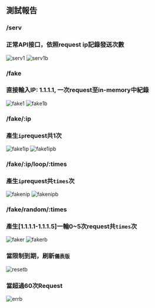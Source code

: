 測試報告
---
### /serv<br    />
### 正常API接口，依照request ip記錄發送次數
![serv1]
![serv1b]

### /fake<br  />
### 直接輸入IP: 1.1.1.1, 一次request至in-memory中紀錄
![fake1]
![fake1b]

### /fake/:ip<br  />
### 產生`ip`request共1次
![fake1ip]
![fake1ipb]

### /fake/:ip/loop/:times
### 產生`ip`request共`times`次
![fakenip]
![fakenipb]

### /fake/random/:times
### 產生[1.1.1.1-1.1.1.5]一輪0~5次request共`times`次
![faker]
![fakerb]

### 當限制到期，刷新`儀表版`
![resetb]

### 當超過60次Request
![errb]

[serv1]: ../asset/readme/serv-1.png  " "
[fake1]: ../asset/readme/fake-1.png  " "
[fake1ip]: ../asset/readme/fake-1-ip.png  " "
[fakenip]: ../asset/readme/fake-N-ip.png  " "
[faker]: ../asset/readme/fake-random.png  " "

[serv1b]: ../asset/readme/serv-1-board.png  " "
[fake1b]: ../asset/readme/fake-1-board.png  " "
[fake1ipb]: ../asset/readme/fake-1-ip-board.png  " "
[fakenipb]: ../asset/readme/fake-N-ip-board.png  " "
[fakerb]: ../asset/readme/fake-random-board.png  " "
[errb]: ../asset/readme/error.png  " "
[resetb]: ../asset/readme/reset.png  " "